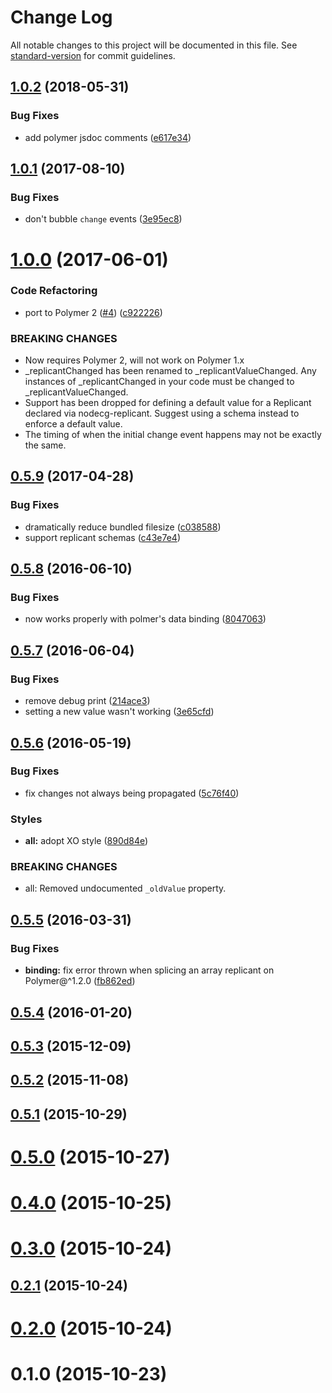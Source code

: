 # Change Log

All notable changes to this project will be documented in this file. See [standard-version](https://github.com/conventional-changelog/standard-version) for commit guidelines.

<a name="1.0.2"></a>
## [1.0.2](https://github.com/nodecg/nodecg-replicant/compare/v1.0.1...v1.0.2) (2018-05-31)


### Bug Fixes

* add polymer jsdoc comments ([e617e34](https://github.com/nodecg/nodecg-replicant/commit/e617e34))



<a name="1.0.1"></a>
## [1.0.1](https://github.com/nodecg/nodecg-replicant/compare/v1.0.0...v1.0.1) (2017-08-10)


### Bug Fixes

* don't bubble `change` events ([3e95ec8](https://github.com/nodecg/nodecg-replicant/commit/3e95ec8))



<a name="1.0.0"></a>
# [1.0.0](https://github.com/nodecg/nodecg-replicant/compare/v0.5.9...v1.0.0) (2017-06-01)


### Code Refactoring

* port to Polymer 2 ([#4](https://github.com/nodecg/nodecg-replicant/issues/4)) ([c922226](https://github.com/nodecg/nodecg-replicant/commit/c922226))


### BREAKING CHANGES

* Now requires Polymer 2, will not work on Polymer 1.x
* _replicantChanged has been renamed to _replicantValueChanged. Any instances of _replicantChanged in your code must be changed to _replicantValueChanged.
* Support has been dropped for defining a default value for a Replicant declared via nodecg-replicant. Suggest using a schema instead to enforce a default value.
* The timing of when the initial change event happens may not be exactly the same.



<a name="0.5.9"></a>
## [0.5.9](https://github.com/nodecg/nodecg-replicant/compare/v0.5.8...v0.5.9) (2017-04-28)


### Bug Fixes

* dramatically reduce bundled filesize ([c038588](https://github.com/nodecg/nodecg-replicant/commit/c038588))
* support replicant schemas ([c43e7e4](https://github.com/nodecg/nodecg-replicant/commit/c43e7e4))



<a name="0.5.8"></a>
## [0.5.8](https://github.com/nodecg/nodecg-replicant/compare/v0.5.7...v0.5.8) (2016-06-10)


### Bug Fixes

* now works properly with polmer's data binding ([8047063](https://github.com/nodecg/nodecg-replicant/commit/8047063))



<a name="0.5.7"></a>
## [0.5.7](https://github.com/nodecg/nodecg-replicant/compare/v0.5.6...v0.5.7) (2016-06-04)


### Bug Fixes

* remove debug print ([214ace3](https://github.com/nodecg/nodecg-replicant/commit/214ace3))
* setting a new value wasn't working ([3e65cfd](https://github.com/nodecg/nodecg-replicant/commit/3e65cfd))



<a name="0.5.6"></a>
## [0.5.6](https://github.com/nodecg/nodecg-replicant/compare/v0.5.5...v0.5.6) (2016-05-19)


### Bug Fixes

* fix changes not always being propagated ([5c76f40](https://github.com/nodecg/nodecg-replicant/commit/5c76f40))


### Styles

* **all:** adopt XO style ([890d84e](https://github.com/nodecg/nodecg-replicant/commit/890d84e))


### BREAKING CHANGES

* all: Removed undocumented `_oldValue` property.



<a name="0.5.5"></a>
## [0.5.5](https://github.com/nodecg/nodecg-replicant/compare/v0.5.4...v0.5.5) (2016-03-31)


### Bug Fixes

* **binding:** fix error thrown when splicing an array replicant on Polymer@^1.2.0 ([fb862ed](https://github.com/nodecg/nodecg-replicant/commit/fb862ed))



<a name="0.5.4"></a>
## [0.5.4](https://github.com/nodecg/nodecg-replicant/compare/v0.5.3...v0.5.4) (2016-01-20)



<a name="0.5.3"></a>
## [0.5.3](https://github.com/nodecg/nodecg-replicant/compare/v0.5.2...v0.5.3) (2015-12-09)



<a name="0.5.2"></a>
## [0.5.2](https://github.com/nodecg/nodecg-replicant/compare/v0.5.1...v0.5.2) (2015-11-08)



<a name="0.5.1"></a>
## [0.5.1](https://github.com/nodecg/nodecg-replicant/compare/v0.5.0...v0.5.1) (2015-10-29)



<a name="0.5.0"></a>
# [0.5.0](https://github.com/nodecg/nodecg-replicant/compare/v0.4.0...v0.5.0) (2015-10-27)



<a name="0.4.0"></a>
# [0.4.0](https://github.com/nodecg/nodecg-replicant/compare/v0.3.0...v0.4.0) (2015-10-25)



<a name="0.3.0"></a>
# [0.3.0](https://github.com/nodecg/nodecg-replicant/compare/v0.2.1...v0.3.0) (2015-10-24)



<a name="0.2.1"></a>
## [0.2.1](https://github.com/nodecg/nodecg-replicant/compare/v0.2.0...v0.2.1) (2015-10-24)



<a name="0.2.0"></a>
# [0.2.0](https://github.com/nodecg/nodecg-replicant/compare/v0.1.0...v0.2.0) (2015-10-24)



<a name="0.1.0"></a>
# 0.1.0 (2015-10-23)
